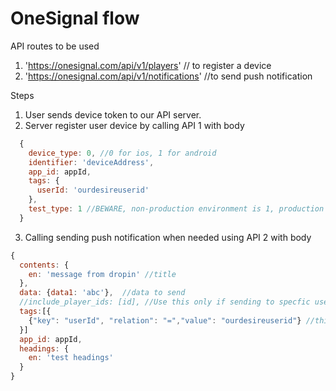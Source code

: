 # OneSignal flow
API routes to be used
  1.  'https://onesignal.com/api/v1/players' // to register a device
  2.  'https://onesignal.com/api/v1/notifications' //to send push notification

Steps
  
  1. User sends device token to our API server.
  2. Server register user device by calling API 1 with body
  
  ```javascript
    {
      device_type: 0, //0 for ios, 1 for android
      identifier: 'deviceAddress',
      app_id: appId,
      tags: {
        userId: 'ourdesireuserid'
      },
      test_type: 1 //BEWARE, non-production environment is 1, production environment is 2
    }
  ```
  
  3. Calling sending push notification when needed using API 2 with body
  
  ```javascript
  {
    contents: {
      en: 'message from dropin' //title
    },
    data: {data1: 'abc'},  //data to send
    //include_player_ids: [id], //Use this only if sending to specfic user, in this case, we use tags
    tags:[{
      {"key": "userId", "relation": "=","value": "ourdesireuserid"} //this is our registed tags in the API register above
    }]
    app_id: appId,
    headings: {
      en: 'test headings'
    }
  }
  ```
  

